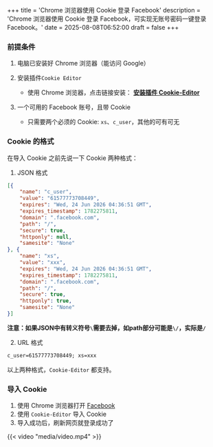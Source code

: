 +++
title = 'Chrome 浏览器使用 Cookie 登录 Facebook'
description = 'Chrome 浏览器使用 Cookie 登录 Facebook，可实现无账号密码一键登录 Facebook。'
date = 2025-08-08T06:52:00
draft = false
+++
 
### 前提条件

1. 电脑已安装好 Chrome 浏览器（能访问 Google）
3. 安装插件`Cookie Editor`
	* 使用 Chrome 浏览器，点击链接安装： [**安装插件 Cookie-Editor**](https://chromewebstore.google.com/detail/cookie-editor/hlkenndednhfkekhgcdicdfddnkalmdm?hl=zh-CN)

3. 一个可用的 Facebook 账号，且带 Cookie
	* 只需要两个必须的 Cookie: `xs`、`c_user`，其他的可有可无
 


### Cookie 的格式

在导入 Cookie 之前先说一下 Cookie 两种格式：

1. JSON 格式

```JSON
[{
	"name": "c_user",
	"value": "61577773708449",
	"expires": "Wed, 24 Jun 2026 04:36:51 GMT",
	"expires_timestamp": 1782275811,
	"domain": ".facebook.com",
	"path": "/",
	"secure": true,
	"httponly": null,
	"samesite": "None"
}, {
	"name": "xs",
	"value": "xxx",
	"expires": "Wed, 24 Jun 2026 04:36:51 GMT",
	"expires_timestamp": 1782275811,
	"domain": ".facebook.com",
	"path": "/",
	"secure": true,
	"httponly": true,
	"samesite": "None"
}]
```
**注意：如果JSON中有转义符号`\`需要去掉，如path部分可能是`\/`，实际是`/`**

2. URL 格式

```txt
c_user=61577773708449; xs=xxx
```

以上两种格式，`Cookie-Editor` 都支持。

### 导入 Cookie 

1. 使用 Chrome 浏览器打开 [Facebook](https://www.Facebook.com)
2. 使用 `Cookie-Editor` 导入 Cookie
3. 导入成功后，刷新网页就登录成功了

{{< video "media/video.mp4" >}}



